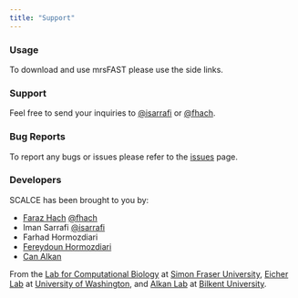 ```yaml
---
title: "Support"
---
```


### Usage

To download and use mrsFAST please use the side links.

### Support

Feel free to send your inquiries to [@isarrafi](http://github.com/isarrafi/) or [@fhach](http://github.com/fhach).

### Bug Reports

To report any bugs or issues please refer to the [issues](https://github.com/sfu-compbio/mrsfast/issues) page.

### Developers

SCALCE has been brought to you by:

- [Faraz Hach](http://www.cs.sfu.ca/~fhach/personal/) [@fhach](http://github.com/fhach)
- Iman Sarrafi [@isarrafi](http://github.com/isarrafi/)
- Farhad Hormozdiari
- [Fereydoun Hormozdiari](http://www.gs.washington.edu/~fhormozd/)
- [Can Alkan](http://www.cs.bilkent.edu.tr/~calkan/)

From the [Lab for Computational Biology](http://compbio.cs.sfu.ca) at [Simon Fraser University](http://www.sfu.ca), [Eicher Lab](http://eichlerlab.gs.washington.edu/) at [University of Washington](http://www.washington.edu), and [Alkan Lab](http://www.cs.bilkent.edu.tr/~calkan/compgen/) at [Bilkent University](http://www.bilkent.edu.tr/).
